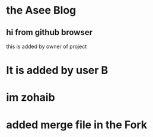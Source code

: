 # the Asee Blog

## hi from github browser



this is added by owner of project
# It is added by user B
# im zohaib

# added merge file in the Fork
